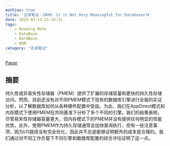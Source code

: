 ```yaml
---
mathjax: true
title: '泛读笔记：《NVM: Is it Not Very Meaningful for Databases?》'
date: 2025-03-13 21:14:11
tags: 
    - Reading Note
    - DataBase
    - HardWare
    - NVM
category: "泛读笔记"
---
```

[Paper](https://www.vldb.org/pvldb/vol16/p2444-koutsoukos.pdf)

## 摘要

持久性或非易失性存储器（PMEM）提供了扩展的存储容量和更快的持久性存储访问。然而，目前还没有对不同PMEM模式下现有的数据库引擎进行全面的实证分析，以了解数据库如何从各种硬件配置中受益。为此，我们在AppDirect模式和内存模式下使用PMEM在共同基准下分析了多个不同的引擎。我们的结果表明，尽管易失性存储器容量更大，但内存模式下的PMEM并没有提供任何明显的性能优势。此外，使用PMEM作为持久存储通常会加快查询执行，但有一些注意事项，因为I/O路径没有完全优化，因此并不总是能够证明额外的成本是合理的。我们通过对不同工作负载下不同引擎和数据库配置的综合评估证明了这一点。

<!--more-->